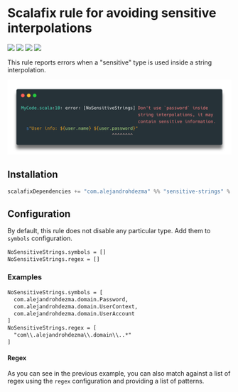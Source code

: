 # Scalafix rule for avoiding sensitive interpolations

[![][travis-badge]][travis] [![][maven-badge]][maven] [![][steward-badge]][steward] [![][mergify-badge]][mergify]

This rule reports errors when a "sensitive" type is used inside a string interpolation.

![](./images/lint-example.png)

## Installation

```sbt
scalafixDependencies += "com.alejandrohdezma" %% "sensitive-strings" % "0.2.1"
```

## Configuration

By default, this rule does not disable any particular type. Add them to `symbols` configuration.

```hocon
NoSensitiveStrings.symbols = []
NoSensitiveStrings.regex = []
```

### Examples

```hocon
NoSensitiveStrings.symbols = [
  com.alejandrohdezma.domain.Password,
  com.alejandrohdezma.domain.UserContext,
  com.alejandrohdezma.domain.UserAccount
]
NoSensitiveStrings.regex = [
  "com\\.alejandrohdezma\\.domain\\..*"
]
```

#### Regex

As you can see in the previous example, you can also match against a list of regex using the `regex` configuration and providing a list of patterns.

[travis]: https://travis-ci.com/alejandrohdezma/sensitive-strings
[travis-badge]: https://travis-ci.com/alejandrohdezma/sensitive-strings.svg?branch=master

[maven]: https://search.maven.org/search?q=g:%20com.alejandrohdezma%20AND%20a:sensitive-strings_2.12
[maven-badge]: https://img.shields.io/maven-central/v/com.alejandrohdezma/sensitive-strings_2.12?color=green

[mergify]: https://mergify.io
[mergify-badge]: https://img.shields.io/endpoint.svg?url=https://gh.mergify.io/badges/alejandrohdezma/sensitive-strings&style=flat

[steward]: https://scala-steward.org
[steward-badge]: https://img.shields.io/badge/Scala_Steward-helping-brightgreen.svg?style=flat&logo=data:image/png;base64,iVBORw0KGgoAAAANSUhEUgAAAA4AAAAQCAMAAAARSr4IAAAAVFBMVEUAAACHjojlOy5NWlrKzcYRKjGFjIbp293YycuLa3pYY2LSqql4f3pCUFTgSjNodYRmcXUsPD/NTTbjRS+2jomhgnzNc223cGvZS0HaSD0XLjbaSjElhIr+AAAAAXRSTlMAQObYZgAAAHlJREFUCNdNyosOwyAIhWHAQS1Vt7a77/3fcxxdmv0xwmckutAR1nkm4ggbyEcg/wWmlGLDAA3oL50xi6fk5ffZ3E2E3QfZDCcCN2YtbEWZt+Drc6u6rlqv7Uk0LdKqqr5rk2UCRXOk0vmQKGfc94nOJyQjouF9H/wCc9gECEYfONoAAAAASUVORK5CYII=